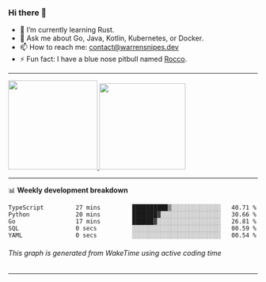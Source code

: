 ### Hi there 👋

- 🌱 I’m currently learning Rust.
- 💬 Ask me about Go, Java, Kotlin, Kubernetes, or Docker.
- 📫 How to reach me: contact@warrensnipes.dev
- ⚡ Fun fact: I have a blue nose pitbull named [Rocco](https://i.imgur.com/iLsSCKu.jpg).

-------


<a href="https://github.com/LockedThread/LockedThread">
  <img height="180em" src="https://github-readme-stats.vercel.app/api?username=LockedThread&theme=transparent&bg_color=00000000&show_icons=true&count_private=true" />
  <img height="174em" src="https://github-readme-stats.vercel.app/api/top-langs?username=LockedThread&theme=transparent&layout=compact&hide_progress=true&bg_color=00000000" />
  </a>

-------

📊 **Weekly development breakdown**
<!--START_SECTION:waka-->

```text
TypeScript         27 mins         ██████████▒░░░░░░░░░░░░░░   40.71 %
Python             20 mins         ███████▓░░░░░░░░░░░░░░░░░   30.66 %
Go                 17 mins         ██████▓░░░░░░░░░░░░░░░░░░   26.81 %
SQL                0 secs          ░░░░░░░░░░░░░░░░░░░░░░░░░   00.59 %
YAML               0 secs          ░░░░░░░░░░░░░░░░░░░░░░░░░   00.54 %
```

<!--END_SECTION:waka-->
###### *This graph is generated from WakeTime using active coding time*
-------
